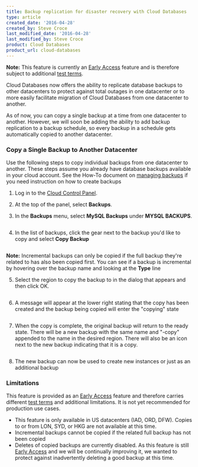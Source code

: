 ```yaml
---
title: Backup replication for disaster recovery with Cloud Databases
type: article
created_date: '2016-04-28'
created_by: Steve Croce
last_modified_date: '2016-04-28'
last_modified_by: Steve Croce
product: Cloud Databases
product_url: cloud-databases
---
```


**Note:** This feature is currently an [Early Access](/how-to/rackspace-product-release-phases/) feature and is therefore subject to additional [test terms](https://www.rackspace.com/information/legal/testterms).

Cloud Databases now offers the ability to replicate database backups to other datacenters to protect against total outages in one datacenter or to more easily facilitate migration of Cloud Databases from one datacenter to another.

As of now, you can copy a single backup at a time from one datacenter to another. However, we will soon be adding the ability to add backup replication to a backup schedule, so every backup in a schedule gets automatically copied to another datacenter.

### Copy a Single Backup to Another Datacenter

Use the following steps to copy individual backups from one datacenter to another. These steps assume you already have database backups available in your cloud account. See the How-To document on [managing backups](/how-to/managing-backups-for-cloud-databases/) if you need instruction on how to create backups

1. Log in to the [Cloud Control Panel](https://mycloud.rackspace.com).

2. At the top of the panel, select **Backups**.

3. In the **Backups** menu, select **MySQL Backups** under **MYSQL BACKUPS**.
  
  <img src="https://github.com/rackerlabs/rackspace-how-to/blob/master/_assets/img/cloud-databases/backup-replication-for-disaster-recovery/top_navigation_backups.png" alt="">

4. In the list of backups, click the gear next to the backup you'd like to copy and select **Copy Backup**
  
  <img src="https://github.com/rackerlabs/rackspace-how-to/blob/master/_assets/img/cloud-databases/backup-replication-for-disaster-recovery/backups_list_gear.png" alt="">

  **Note:** Incremental backups can only be copied if the full backup they're related to has also been copied first. You can see if a backup is incremental by hovering over the backup name and looking at the **Type** line

5. Select the region to copy the backup to in the dialog that appears and then click OK.
   
  <img src="https://github.com/rackerlabs/rackspace-how-to/blob/master/_assets/img/cloud-databases/backup-replication-for-disaster-recovery/backup_copy_popover.png" alt="">

6. A message will appear at the lower right stating that the copy has been created and the backup being copied will enter the "copying" state
    
  <img src="https://github.com/rackerlabs/rackspace-how-to/blob/master/_assets/img/cloud-databases/backup-replication-for-disaster-recovery/backup_list_copying_state.png" alt="">

7. When the copy is complete, the original backup will return to the ready state. There will be a new backup with the same name and "-copy" appended to the name in the desired region. There will also be an icon next to the new backup indicating that it is a copy.
    
  <img src="https://github.com/rackerlabs/rackspace-how-to/blob/master/_assets/img/cloud-databases/backup-replication-for-disaster-recovery/copy_complete.png" alt="">

8. The new backup can now be used to create new instances or just as an additional backup

### Limitations

This feature is provided as an [Early Access](/how-to/rackspace-product-release-phases/) feature and therefore carries different [test terms](https://www.rackspace.com/information/legal/testterms) and additional limitations. It is not yet recommended for production use cases.

- This feature is only available in US datacenters (IAD, ORD, DFW). Copies to or from LON, SYD, or HKG are not available at this time.
- Incremental backups cannot be copied if the related full backup has not been copied
- Deletes of copied backups are currently disabled. As this feature is still [Early Access](/how-to/rackspace-product-release-phases/) and we will be continually improving it, we wanted to protect against inadvertently deleting a good backup at this time.
